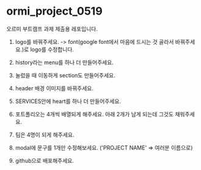 # ormi_project_0519
오르미 부트캠프 과제 제출용 레포입니다.

1. logo를 바꿔주세요. -> font(google font에서 마음에 드시는 것 골라서 바꿔주세요.)로 logo를 수정합니다.

2. history라는 menu를 하나 더 만들어주세요. 

3. 눌렀을 때 이동하게 section도 만들어주세요.

4. header 배경 이미지를 바꿔주세요.

5. SERVICES안에 heart를 하나 더 만들어주세요.

6. 포트폴리오는 4개씩 배열되게 해주세요. 아래 2개가 남게 되는데 그것도 채워주세요.

7. 팀은 4명이 되게 해주세요.

8. modal에 문구를 1개만 수정해보세요. ('PROJECT NAME' => 여러분 이름으로)

9. github으로 배포해주세요.

